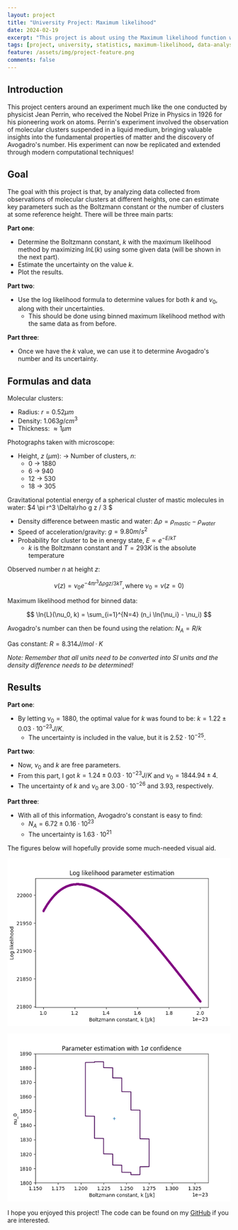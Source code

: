 ```yaml
---
layout: project
title: "University Project: Maximum likelihood"
date: 2024-02-19
excerpt: "This project is about using the Maximum likelihood function with binned data."
tags: [project, university, statistics, maximum-likelihood, data-analysis,]
feature: /assets/img/project-feature.png
comments: false
---
```


## Introduction

This project centers around an experiment much like the one conducted by physicist Jean Perrin, who received the Nobel Prize in Physics in 1926 for his pioneering work on atoms. 
Perrin's experiment involved the observation of molecular clusters suspended in a liquid medium, bringing valuable insights into the fundamental properties of matter and the discovery of Avogadro's number. 
His experiment can now be replicated and extended through modern computational techniques!

## Goal

The goal with this project is that, by analyzing data collected from observations of molecular clusters at different heights, one can estimate key parameters such as the Boltzmann constant or the number of clusters at some reference height. 
There will be three main parts:

**Part one**:
- Determine the Boltzmann constant, $k$ with the maximum likelihood method by maximizing $ln L(k)$ using some given data (will be shown in the next part).
- Estimate the uncertainty on the value $k$.
- Plot the results.

**Part two**:
- Use the log likelihood formula to determine values for both $k$ and $\nu_0$, along with their uncertainties.
  - This should be done using binned maximum likelihood method with the same data as from before.

**Part three**:
- Once we have the $k$ value, we can use it to determine Avogadro's number and its uncertainty.

## Formulas and data

Molecular clusters: 
- Radius: $r = 0.52 \mu m$
- Density: $1.063 g/cm^3$
- Thickness: $\approx 1 \mu m$

Photographs taken with microscope:
- Height, $z$ ($\mu m$): $\rightarrow$ Number of clusters, $n$:
  - $0$ $\rightarrow$ $1880$
  - $6$ $\rightarrow$ $940$
  - $12$ $\rightarrow$ $530$
  - $18$ $\rightarrow$ $305$

Gravitational potential energy of a spherical cluster of mastic molecules in water: $4 \pi r^3 \Delta\rho g z / 3 $
- Density difference between mastic and water: $\Delta\rho = \rho_{mastic} − \rho_{water}$
- Speed of acceleration/gravity: $g = 9.80 m/s^2$
- Probability for cluster to be in energy state, $E \propto e^{-E/kT}$
  - $k$ is the Boltzmann constant and $T= 293 K$ is the absolute temperature

Observed number $n$ at height $z$: 

$$
\nu(z) = \nu_0 e^{-4 \pi r^3 \Delta \rho g z / 3 k T}, \text{where } \nu_0 = \nu (z=0)
$$


Maximum likelihood method for binned data: 

$$
\ln{L}(\nu_0, k) = \sum_{i=1}^{N=4} (n_i \ln{\nu_i} - \nu_i)
$$


Avogadro's number can then be found using the relation: $N_A = R/k$ 

Gas constant: $R = 8.314 J/mol·K$

_Note: Remember that all units need to be converted into SI units and the density difference needs to be determined!_

## Results

**Part one**:
- By letting $\nu_0 = 1880$, the optimal value for $k$ was found to be: $k = 1.22 \pm 0.03 \cdot 10^{-23} J/K$.
  - The uncertainty is included in the value, but it is $2.52 \cdot 10^{-25}$.

**Part two**:
- Now, $\nu_0$ and $k$ are free parameters.
- From this part, I got $k = 1.24 \pm 0.03 \cdot 10^{-23} J/K$ and $\nu_0 = 1844.94 \pm 4$.
- The uncertainty of $k$ and $\nu_0$ are $3.00 \cdot 10^{-26}$ and $3.93$, respectively.

**Part three**:
- With all of this information, Avogadro's constant is easy to find:
  - $N_A = 6.72 \pm 0.16 \cdot 10^{23}$
  - The uncertainty is $1.63 \cdot 10^{21}$

The figures below will hopefully provide some much-needed visual aid.

![Figure 1: parameter estimation](https://github.com/binarykisu/university_projects/blob/main/statistical_methods_projects/maximum_likelihood/Figure_1.png?raw=true)

![Figure 2: parameter estimation including confidence of one standard deviation](https://github.com/binarykisu/university_projects/blob/main/statistical_methods_projects/maximum_likelihood/Figure_2.png?raw=true)

I hope you enjoyed this project! The code can be found on my [GitHub](https://github.com/binarykisu/university_projects/tree/main/statistical_methods_projects/maximum_likelihood) if you are interested.


